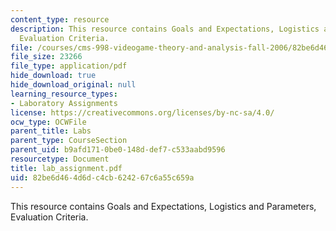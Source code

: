 ```yaml
---
content_type: resource
description: This resource contains Goals and Expectations, Logistics and Parameters,
  Evaluation Criteria.
file: /courses/cms-998-videogame-theory-and-analysis-fall-2006/82be6d464d6dc4cb624267c6a55c659a_lab_assignment.pdf
file_size: 23266
file_type: application/pdf
hide_download: true
hide_download_original: null
learning_resource_types:
- Laboratory Assignments
license: https://creativecommons.org/licenses/by-nc-sa/4.0/
ocw_type: OCWFile
parent_title: Labs
parent_type: CourseSection
parent_uid: b9afd171-0be0-148d-def7-c533aabd9596
resourcetype: Document
title: lab_assignment.pdf
uid: 82be6d46-4d6d-c4cb-6242-67c6a55c659a
---
```

This resource contains Goals and Expectations, Logistics and Parameters, Evaluation Criteria.